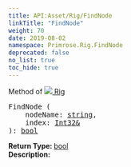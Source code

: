 ```yaml
---
title: API:Asset/Rig/FindNode
linkTitle: "FindNode"
weight: 70
date: 2019-08-02
namespace: Primrose.Rig.FindNode
deprecated: false
no_list: true
toc_hide: true
---
```

Method of <a href="/docs/api-reference/Class/Rig"><img src="/icons/silk/default.png"/>&nbsp;Rig</a>
<pre class="method-declaration">
FindNode (
    nodeName: <a class="type" href="/docs/api-reference/System/string">string</a>,
    index: <a class="type" href="/docs/api-reference/System/Int32&">Int32&</a>
): <a class="type" href="/docs/api-reference/System/Primitives#boolean">bool</a></pre>
<b>Return Type: </b>
<a class="type" href="/docs/api-reference/System/Primitives#boolean">bool</a>
<br/>
<b>Description: </b>